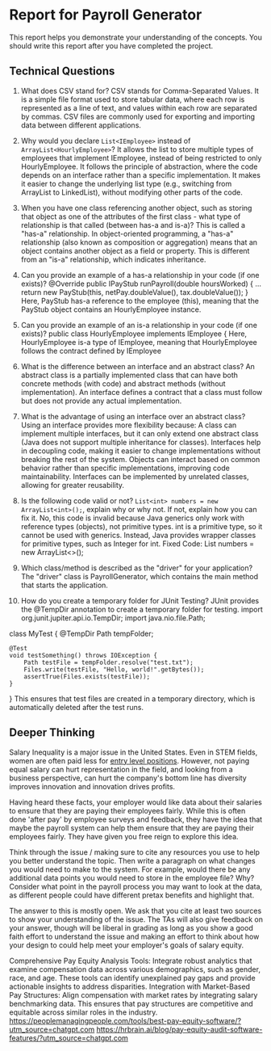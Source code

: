 # Report for Payroll Generator

This report helps you demonstrate your understanding of the concepts. You should write this report after you have completed the project. 

## Technical Questions

1. What does CSV stand for?
   CSV stands for Comma-Separated Values. It is a simple file format used to store tabular data, where each row is represented as a line of text, and values within each row are separated by commas. CSV files are commonly used for exporting and importing data between different applications.

2. Why would you declare `List<IEmployee>` instead of `ArrayList<HourlyEmployee>`?
   It allows the list to store multiple types of employees that implement IEmployee, instead of being restricted to only HourlyEmployee.
   It follows the principle of abstraction, where the code depends on an interface rather than a specific implementation.
   It makes it easier to change the underlying list type (e.g., switching from ArrayList to LinkedList), without modifying other parts of the code.

3. When you have one class referencing another object, such as storing that object as one of the attributes of the first class - what type of relationship is that called (between has-a and is-a)?
   This is called a "has-a" relationship.
   In object-oriented programming, a "has-a" relationship (also known as composition or aggregation) means that an object contains another object as a field or property. This is different from an "is-a" relationship, which indicates inheritance.
4. Can you provide an example of a has-a relationship in your code (if one exists)?
   @Override
   public IPayStub runPayroll(double hoursWorked) {
   ...
   return new PayStub(this, netPay.doubleValue(), tax.doubleValue());
   }
   Here, PayStub has-a reference to the employee (this), meaning that the PayStub object contains an HourlyEmployee instance.


5. Can you provide an example of an is-a relationship in your code (if one exists)?
   public class HourlyEmployee implements IEmployee {
   Here, HourlyEmployee is-a type of IEmployee, meaning that HourlyEmployee follows the contract defined by IEmployee

6. What is the difference between an interface and an abstract class?
   An abstract class is a partially implemented class that can have both concrete methods (with code) and abstract methods (without implementation).
   An interface defines a contract that a class must follow but does not provide any actual implementation.
7. What is the advantage of using an interface over an abstract class?
   Using an interface provides more flexibility because:
   A class can implement multiple interfaces, but it can only extend one abstract class (Java does not support multiple inheritance for classes).
   Interfaces help in decoupling code, making it easier to change implementations without breaking the rest of the system.
   Objects can interact based on common behavior rather than specific implementations, improving code maintainability.
   Interfaces can be implemented by unrelated classes, allowing for greater reusability.

8. Is the following code valid or not? `List<int> numbers = new ArrayList<int>();`, explain why or why not. If not, explain how you can fix it.
   No, this code is invalid because Java generics only work with reference types (objects), not primitive types.
   int is a primitive type, so it cannot be used with generics. Instead, Java provides wrapper classes for primitive types, such as Integer for int.
   Fixed Code:
   List<Integer> numbers = new ArrayList<>();
9. Which class/method is described as the "driver" for your application?
   The "driver" class is PayrollGenerator, which contains the main method that starts the application.


10. How do you create a temporary folder for JUnit Testing?
    JUnit provides the @TempDir annotation to create a temporary folder for testing.
    import org.junit.jupiter.api.io.TempDir;
    import java.nio.file.Path;

class MyTest {
@TempDir
Path tempFolder;

    @Test
    void testSomething() throws IOException {
        Path testFile = tempFolder.resolve("test.txt");
        Files.write(testFile, "Hello, world!".getBytes());
        assertTrue(Files.exists(testFile));
    }
}
This ensures that test files are created in a temporary directory, which is automatically deleted after the test runs.




## Deeper Thinking 

Salary Inequality is a major issue in the United States. Even in STEM fields, women are often paid less for [entry level positions](https://www.gsb.stanford.edu/insights/whats-behind-pay-gap-stem-jobs). However, not paying equal salary can hurt representation in the field, and looking from a business perspective, can hurt the company's bottom line has diversity improves innovation and innovation drives profits. 

Having heard these facts, your employer would like data about their salaries to ensure that they are paying their employees fairly. While this is often done 'after pay' by employee surveys and feedback, they have the idea that maybe the payroll system can help them ensure that they are paying their employees fairly. They have given you free reign to explore this idea.

Think through the issue / making sure to cite any resources you use to help you better understand the topic. Then write a paragraph on what changes you would need to make to the system. For example, would there be any additional data points you would need to store in the employee file? Why? Consider what point in the payroll process you may want to look at the data, as different people could have different pretax benefits and highlight that. 

The answer to this is mostly open. We ask that you cite at least two sources to show your understanding of the issue. The TAs will also give feedback on your answer, though will be liberal in grading as long as you show a good faith effort to understand the issue and making an effort to think about how your design to could help meet your employer's goals of salary equity. 

Comprehensive Pay Equity Analysis Tools: Integrate robust analytics that examine compensation data across various demographics, such as gender, race, and age. These tools can identify unexplained pay gaps and provide actionable insights to address disparities.
Integration with Market-Based Pay Structures: Align compensation with market rates by integrating salary benchmarking data. This ensures that pay structures are competitive and equitable across similar roles in the industry.
https://peoplemanagingpeople.com/tools/best-pay-equity-software/?utm_source=chatgpt.com
https://hrbrain.ai/blog/pay-equity-audit-software-features/?utm_source=chatgpt.com